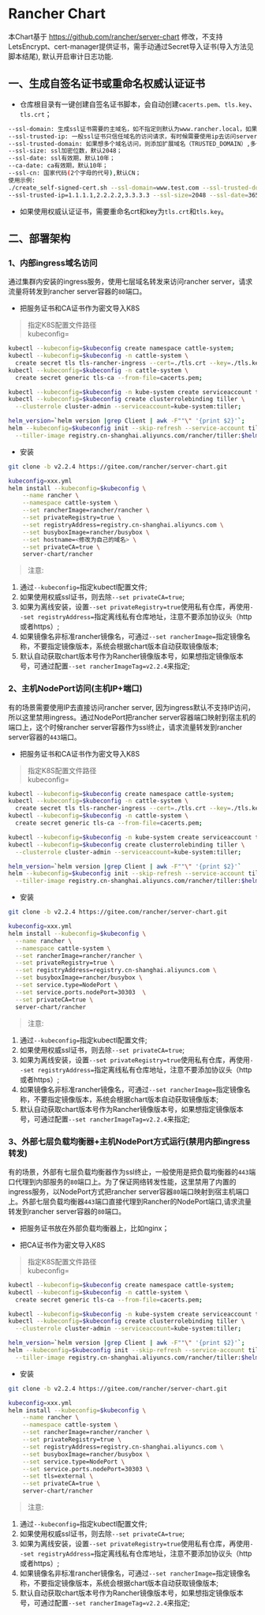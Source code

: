 # Rancher Chart

本Chart基于 https://github.com/rancher/server-chart 修改，不支持LetsEncrypt、cert-manager提供证书，需手动通过Secret导入证书(导入方法见脚本结尾), 默认开启审计日志功能.

## 一、生成自签名证书或重命名权威认证证书

- 仓库根目录有一键创建自签名证书脚本，会自动创建`cacerts.pem`、`tls.key`、`tls.crt`；

```bash
--ssl-domain: 生成ssl证书需要的主域名，如不指定则默认为www.rancher.local，如果是ip访问服务，则可忽略；
--ssl-trusted-ip: 一般ssl证书只信任域名的访问请求，有时候需要使用ip去访问server，那么需要给ssl证书添加扩展IP，多个IP用逗号隔开；
--ssl-trusted-domain: 如果想多个域名访问，则添加扩展域名（TRUSTED_DOMAIN）,多个TRUSTED_DOMAIN用逗号隔开；
--ssl-size: ssl加密位数，默认2048；
--ssl-date: ssl有效期，默认10年；
--ca-date: ca有效期，默认10年；
--ssl-cn: 国家代码(2个字母的代号),默认CN；
使用示例:
./create_self-signed-cert.sh --ssl-domain=www.test.com --ssl-trusted-domain=www.test2.com \
--ssl-trusted-ip=1.1.1.1,2.2.2.2,3.3.3.3 --ssl-size=2048 --ssl-date=3650
```

- 如果使用权威认证证书，需要重命名crt和key为`tls.crt`和`tls.key`。

## 二、部署架构

### 1、内部ingress域名访问

通过集群内安装的ingress服务，使用七层域名转发来访问rancher server，请求流量将转发到rancher server容器的`80`端口。

- 把服务证书和CA证书作为密文导入K8S

> 指定K8S配置文件路径 \
kubeconfig=

```bash
kubectl --kubeconfig=$kubeconfig create namespace cattle-system;
kubectl --kubeconfig=$kubeconfig -n cattle-system \
  create secret tls tls-rancher-ingress --cert=./tls.crt --key=./tls.key;
kubectl --kubeconfig=$kubeconfig -n cattle-system \
  create secret generic tls-ca --from-file=cacerts.pem;

kubectl --kubeconfig=$kubeconfig -n kube-system create serviceaccount tiller;
kubectl --kubeconfig=$kubeconfig create clusterrolebinding tiller \
  --clusterrole cluster-admin --serviceaccount=kube-system:tiller;

helm_version=`helm version |grep Client | awk -F""\" '{print $2}'`;
helm --kubeconfig=$kubeconfig init --skip-refresh --service-account tiller \
  --tiller-image registry.cn-shanghai.aliyuncs.com/rancher/tiller:$helm_version;
```

- 安装

```bash
git clone -b v2.2.4 https://gitee.com/rancher/server-chart.git

kubeconfig=xxx.yml
helm install --kubeconfig=$kubeconfig \
    --name rancher \
    --namespace cattle-system \
    --set rancherImage=rancher/rancher \
    --set privateRegistry=true \
    --set registryAddress=registry.cn-shanghai.aliyuncs.com \
    --set busyboxImage=rancher/busybox \
    --set hostname=<修改为自己的域名> \
    --set privateCA=true \
    server-chart/rancher
```

>注意:

1. 通过`--kubeconfig=`指定kubectl配置文件;
1. 如果使用权威ssl证书，则去除`--set privateCA=true`;
1. 如果为离线安装，设置`--set privateRegistry=true`使用私有仓库，再使用`--set registryAddress=`指定离线私有仓库地址，注意不要添加协议头（http或者https）;
1. 如果镜像名非标准rancher镜像名，可通过`--set rancherImage=`指定镜像名称，不要指定镜像版本，系统会根据chart版本自动获取镜像版本;
1. 默认自动获取chart版本号作为Rancher镜像版本号，如果想指定镜像版本号，可通过配置`--set rancherImageTag=v2.2.4`来指定;

### 2、主机NodePort访问(主机IP+端口)

有的场景需要使用IP去直接访问rancher server, 因为ingress默认不支持IP访问，所以这里禁用ingress。通过NodePort把rancher server容器端口映射到宿主机的端口上，这个时候rancher server容器作为ssl终止，请求流量转发到rancher server容器的`443`端口。

- 把服务证书和CA证书作为密文导入K8S

> 指定K8S配置文件路径 \
kubeconfig=

```bash
kubectl --kubeconfig=$kubeconfig create namespace cattle-system;
kubectl --kubeconfig=$kubeconfig -n cattle-system \
  create secret tls tls-rancher-ingress --cert=./tls.crt --key=./tls.key;
kubectl --kubeconfig=$kubeconfig -n cattle-system \
  create secret generic tls-ca --from-file=cacerts.pem;

kubectl --kubeconfig=$kubeconfig -n kube-system create serviceaccount tiller;
kubectl --kubeconfig=$kubeconfig create clusterrolebinding tiller \
  --clusterrole cluster-admin --serviceaccount=kube-system:tiller;

helm_version=`helm version |grep Client | awk -F""\" '{print $2}'`
helm --kubeconfig=$kubeconfig init --skip-refresh --service-account tiller \
  --tiller-image registry.cn-shanghai.aliyuncs.com/rancher/tiller:$helm_version;
```

- 安装

```bash
git clone -b v2.2.4 https://gitee.com/rancher/server-chart.git

kubeconfig=xxx.yml
helm install --kubeconfig=$kubeconfig \
  --name rancher \
  --namespace cattle-system \
  --set rancherImage=rancher/rancher \
  --set privateRegistry=true \
  --set registryAddress=registry.cn-shanghai.aliyuncs.com \
  --set busyboxImage=rancher/busybox \
  --set service.type=NodePort \
  --set service.ports.nodePort=30303  \
  --set privateCA=true \
  server-chart/rancher
```

>注意:

1. 通过`--kubeconfig=`指定kubectl配置文件;
1. 如果使用权威ssl证书，则去除`--set privateCA=true`;
1. 如果为离线安装，设置`--set privateRegistry=true`使用私有仓库，再使用`--set registryAddress=`指定离线私有仓库地址，注意不要添加协议头（http或者https）;
1. 如果镜像名非标准rancher镜像名，可通过`--set rancherImage=`指定镜像名称，不要指定镜像版本，系统会根据chart版本自动获取镜像版本;
1. 默认自动获取chart版本号作为Rancher镜像版本号，如果想指定镜像版本号，可通过配置`--set rancherImageTag=v2.2.4`来指定;

### 3、外部七层负载均衡器+主机NodePort方式运行(禁用内部ingress转发)

有的场景，外部有七层负载均衡器作为ssl终止，一般使用是把负载均衡器的`443`端口代理到内部服务的`80`端口上。为了保证网络转发性能，这里禁用了内置的ingress服务，以NodePort方式把rancher server容器`80`端口映射到宿主机端口上。外部七层负载均衡器`443`端口直接代理到Rancher的NodePort端口,请求流量转发到rancher server容器的`80`端口。

- 把服务证书放在外部负载均衡器上，比如nginx；

- 把CA证书作为密文导入K8S

> 指定K8S配置文件路径 \
kubeconfig=

```bash
kubectl --kubeconfig=$kubeconfig create namespace cattle-system;
kubectl --kubeconfig=$kubeconfig -n cattle-system \
  create secret generic tls-ca --from-file=cacerts.pem;

kubectl --kubeconfig=$kubeconfig -n kube-system create serviceaccount tiller;
kubectl --kubeconfig=$kubeconfig create clusterrolebinding tiller \
  --clusterrole cluster-admin --serviceaccount=kube-system:tiller;

helm_version=`helm version |grep Client | awk -F""\" '{print $2}'`;
helm --kubeconfig=$kubeconfig init --skip-refresh --service-account tiller \
  --tiller-image registry.cn-shanghai.aliyuncs.com/rancher/tiller:$helm_version;

```

- 安装

```bash
git clone -b v2.2.4 https://gitee.com/rancher/server-chart.git

kubeconfig=xxx.yml
helm install --kubeconfig=$kubeconfig \
    --name rancher \
    --namespace cattle-system \
    --set rancherImage=rancher/rancher \
    --set privateRegistry=true \
    --set registryAddress=registry.cn-shanghai.aliyuncs.com \
    --set busyboxImage=rancher/busybox \
    --set service.type=NodePort \
    --set service.ports.nodePort=30303 \
    --set tls=external \
    --set privateCA=true \
    server-chart/rancher
```

>注意:

1. 通过`--kubeconfig=`指定kubectl配置文件;
1. 如果使用权威ssl证书，则去除`--set privateCA=true`;
1. 如果为离线安装，设置`--set privateRegistry=true`使用私有仓库，再使用`--set registryAddress=`指定离线私有仓库地址，注意不要添加协议头（http或者https）;
1. 如果镜像名非标准rancher镜像名，可通过`--set rancherImage=`指定镜像名称，不要指定镜像版本，系统会根据chart版本自动获取镜像版本;
1. 默认自动获取chart版本号作为Rancher镜像版本号，如果想指定镜像版本号，可通过配置`--set rancherImageTag=v2.2.4`来指定;
